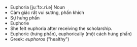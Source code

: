 - Euphoria [juːˈfɔː.ri.ə] Noun  
- Cảm giác rất vui sướng, phấn khích  
- Sự hưng phấn  
- Euphorie  
- She felt euphoria after receiving the scholarship.  
- Euphoric (hưng phấn), euphorically (một cách hưng phấn)  
- Greek: *euphoros* ("healthy")
